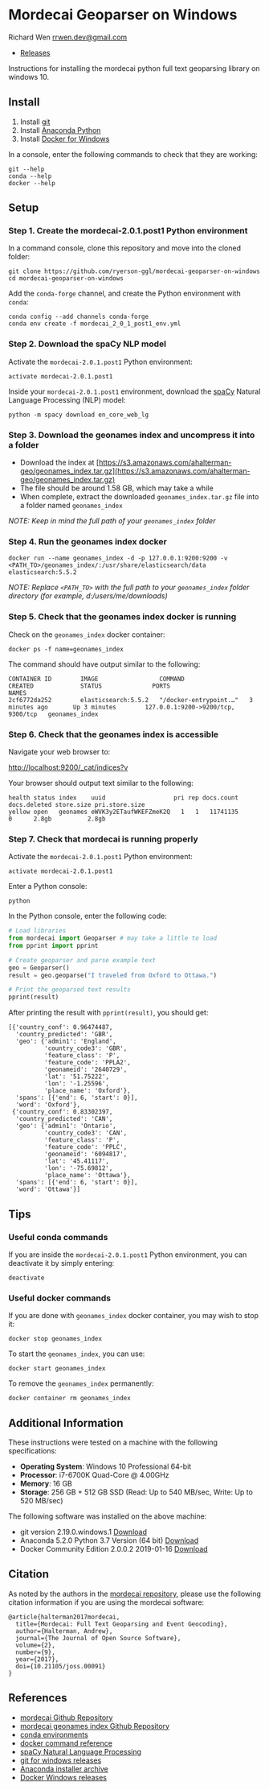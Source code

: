 # Mordecai Geoparser on Windows

Richard Wen <rrwen.dev@gmail.com>  

* [Releases](https://github.com/ryerson-ggl/mordecai-geoparser-on-windows/releases)
 
Instructions for installing the mordecai python full text geoparsing library on windows 10.

## Install

1. Install [git](https://git-scm.com/)
2. Install [Anaconda Python](https://www.anaconda.com/)
3. Install [Docker for Windows](https://docs.docker.com/docker-for-windows/release-notes/)

In a console, enter the following commands to check that they are working:

```
git --help
conda --help
docker --help
```

## Setup

### Step 1. Create the mordecai-2.0.1.post1 Python environment

In a command console, clone this repository and move into the cloned folder:

```
git clone https://github.com/ryerson-ggl/mordecai-geoparser-on-windows
cd mordecai-geoparser-on-windows
```

Add the `conda-forge` channel, and create the Python environment with `conda`:

```
conda config --add channels conda-forge
conda env create -f mordecai_2_0_1_post1_env.yml
```

### Step 2. Download the spaCy NLP model

Activate the `mordecai-2.0.1.post1` Python environment:

```
activate mordecai-2.0.1.post1
```

Inside your `mordecai-2.0.1.post1` environment, download the [spaCy](https://spacy.io/) Natural Language Processing (NLP) model:

```
python -m spacy download en_core_web_lg
```

### Step 3. Download the geonames index and uncompress it into a folder

* Download the index at [https://s3.amazonaws.com/ahalterman-geo/geonames_index.tar.gz](https://s3.amazonaws.com/ahalterman-geo/geonames_index.tar.gz)
* The file should be around 1.58 GB, which may take a while
* When complete, extract the downloaded `geonames_index.tar.gz` file into a folder named `geonames_index`

*NOTE: Keep in mind the full path of your `geonames_index` folder*

### Step 4. Run the geonames index docker

```
docker run --name geonames_index -d -p 127.0.0.1:9200:9200 -v <PATH_TO>/geonames_index/:/usr/share/elasticsearch/data elasticsearch:5.5.2
```

*NOTE: Replace `<PATH_TO>` with the full path to your `geonames_index` folder directory (for example, d:/users/me/downloads)*

### Step 5. Check that the geonames index docker is running

Check on the `geonames_index` docker container:
```
docker ps -f name=geonames_index
```

The command should have output similar to the following:

```
CONTAINER ID        IMAGE                 COMMAND                  CREATED             STATUS              PORTS                                NAMES
2cf6772da252        elasticsearch:5.5.2   "/docker-entrypoint.…"   3 minutes ago       Up 3 minutes        127.0.0.1:9200->9200/tcp, 9300/tcp   geonames_index
```

### Step 6. Check that the geonames index is accessible

Navigate your web browser to:  
  
[http://localhost:9200/_cat/indices?v](http://localhost:9200/_cat/indices?v)

Your browser should output text similar to the following:

```
health status index    uuid                   pri rep docs.count docs.deleted store.size pri.store.size
yellow open   geonames eWVK3y2ETaufWKEFZmeK2Q   1   1   11741135            0      2.8gb          2.8gb
```

### Step 7. Check that mordecai is running properly

Activate the `mordecai-2.0.1.post1` Python environment:

```
activate mordecai-2.0.1.post1
```

Enter a Python console:

```
python
```

In the Python console, enter the following code:

```python
# Load libraries
from mordecai import Geoparser # may take a little to load
from pprint import pprint

# Create geoparser and parse example text
geo = Geoparser()
result = geo.geoparse("I traveled from Oxford to Ottawa.")

# Print the geoparsed text results
pprint(result)
```

After printing the result with `pprint(result)`, you should get:

```
[{'country_conf': 0.96474487,
  'country_predicted': 'GBR',
  'geo': {'admin1': 'England',
          'country_code3': 'GBR',
          'feature_class': 'P',
          'feature_code': 'PPLA2',
          'geonameid': '2640729',
          'lat': '51.75222',
          'lon': '-1.25596',
          'place_name': 'Oxford'},
  'spans': [{'end': 6, 'start': 0}],
  'word': 'Oxford'},
 {'country_conf': 0.83302397,
  'country_predicted': 'CAN',
  'geo': {'admin1': 'Ontario',
          'country_code3': 'CAN',
          'feature_class': 'P',
          'feature_code': 'PPLC',
          'geonameid': '6094817',
          'lat': '45.41117',
          'lon': '-75.69812',
          'place_name': 'Ottawa'},
  'spans': [{'end': 6, 'start': 0}],
  'word': 'Ottawa'}]
```

## Tips

### Useful conda commands

If you are inside the `mordecai-2.0.1.post1` Python environment, you can deactivate it by simply entering:

```
deactivate
```

### Useful docker commands

If you are done with `geonames_index` docker container, you may wish to stop it:

```
docker stop geonames_index
```

To start the `geonames_index`, you can use:

```
docker start geonames_index
```

To remove the `geonames_index` permanently:

```
docker container rm geonames_index
```

## Additional Information

These instructions were tested on a machine with the following specifications:

* **Operating System**: Windows 10 Professional 64-bit
* **Processor**: i7-6700K Quad-Core @ 4.00GHz
* **Memory**: 16 GB
* **Storage**: 256 GB + 512 GB SSD (Read: Up to 540 MB/sec, Write: Up to 520 MB/sec)

The following software was installed on the above machine:

* git version 2.19.0.windows.1 [Download](https://github.com/git-for-windows/git/releases/download/v2.19.0.windows.1/Git-2.19.0-64-bit.exe)
* Anaconda 5.2.0 Python 3.7 Version (64 bit) [Download](https://repo.continuum.io/archive/Anaconda3-5.2.0-Windows-x86_64.exe)
* Docker Community Edition 2.0.0.2 2019-01-16 [Download](https://download.docker.com/win/stable/30215/Docker%20for%20Windows%20Installer.exe)

## Citation

As noted by the authors in the [mordecai repository](https://github.com/openeventdata/mordecai), please use the following citation information if you are using the mordecai software:

```
@article{halterman2017mordecai,
  title={Mordecai: Full Text Geoparsing and Event Geocoding},
  author={Halterman, Andrew},
  journal={The Journal of Open Source Software},
  volume={2},
  number={9},
  year={2017},
  doi={10.21105/joss.00091}
}
```

## References

* [mordecai Github Repository](https://github.com/openeventdata/mordecai)
* [mordecai geonames index Github Repository](https://github.com/openeventdata/es-geonames)
* [conda environments](https://conda.io/projects/conda/en/latest/user-guide/tasks/manage-environments.html)
* [docker command reference](https://docs.docker.com/engine/reference/commandline/docker/)
* [spaCy Natural Language Processing](https://spacy.io/)
* [git for windows releases](https://github.com/git-for-windows/git/releases)
* [Anaconda installer archive](https://repo.continuum.io/archive/)
* [Docker Windows releases](https://docs.docker.com/docker-for-windows/release-notes/)
